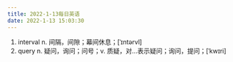 ```yaml
---
title: 2022-1-13每日英语
date: 2022-1-13 15:03:30
---
```


1. interval n. 间隔，间隙；幕间休息；[ˈɪntərvl]
2. query n. 疑问，询问；问号；v. 质疑，对...表示疑问；询问，提问；[ˈkwɪri]